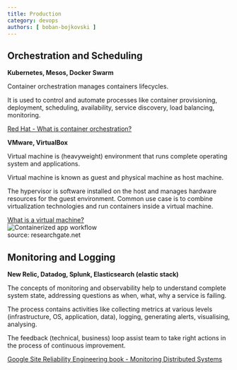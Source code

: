 ```yaml
---
title: Production
category: devops
authors: [ boban-bojkovski ]
---
```


## Orchestration and Scheduling

**Kubernetes, Mesos, Docker Swarm**

Container orchestration manages containers lifecycles.  

It is used to control and automate processes like container provisioning, deployment, scheduling, availability, service discovery, load balancing, monitoring.    
  
[Red Hat - What is container orchestration?](https://www.redhat.com/en/topics/containers/what-is-container-orchestration "Red Hat")


<!-- NOTE: Question from VC: Does this belong here or somewhere else? I didn't know, so I put it here but please check -->

**VMware, VirtualBox**

Virtual machine is (heavyweight) environment that runs complete operating system and applications.

Virtual machine is known as guest and physical machine as host machine.

The hypervisor is software installed on the host and manages hardware resources for the guest environment. Common use case is to combine virtualization technologies and run containers inside a virtual machine.  
  
[What is a virtual machine?](https://www.redhat.com/en/topics/virtualization/what-is-a-virtual-machine "Red Hat")  
  ![Containerized app workflow](https://www.ktexperts.com/wp-content/uploads/2020/01/Hosted-Virtual-Machine-Architecture.png)  
  source: researchgate.net
  
## Monitoring and Logging  

**New Relic, Datadog, Splunk, Elasticsearch (elastic stack)**

The concepts of monitoring and observability help to understand complete system state, addressing questions as when, what, why a service is failing.  

The process contains activities like collecting metrics at various levels (infrastructure, OS, application, data), logging, generating alerts, visualising, analysing.  

The feedback (technical, business) loop assist team to take right actions in the process of continuous improvement.  

  [Google Site Reliability Engineering book - Monitoring Distributed Systems](https://landing.google.com/sre/sre-book/chapters/monitoring-distributed-systems "Google SRE book")